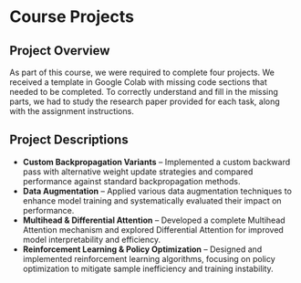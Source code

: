 # Course Projects  

## Project Overview  
As part of this course, we were required to complete four projects. We received a template in Google Colab with missing code sections that needed to be completed. To correctly understand and fill in the missing parts, we had to study the research paper provided for each task, along with the assignment instructions.  

## Project Descriptions  

- **Custom Backpropagation Variants** – Implemented a custom backward pass with alternative weight update strategies and compared performance against standard backpropagation methods.  
- **Data Augmentation** – Applied various data augmentation techniques to enhance model training and systematically evaluated their impact on performance.  
- **Multihead & Differential Attention** – Developed a complete Multihead Attention mechanism and explored Differential Attention for improved model interpretability and efficiency.  
- **Reinforcement Learning & Policy Optimization** – Designed and implemented reinforcement learning algorithms, focusing on policy optimization to mitigate sample inefficiency and training instability.  
